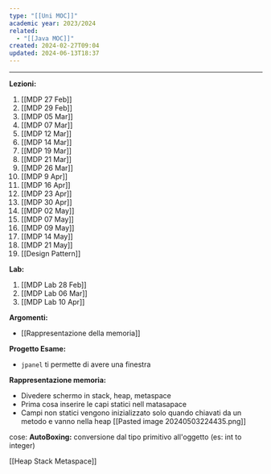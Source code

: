 ```yaml
---
type: "[[Uni MOC]]"
academic year: 2023/2024
related:
  - "[[Java MOC]]"
created: 2024-02-27T09:04
updated: 2024-06-13T18:37
---
```

---
**Lezioni:**
1. [[MDP 27 Feb]]
2. [[MDP 29 Feb]]
3. [[MDP 05 Mar]]
4. [[MDP 07 Mar]]
5. [[MDP 12 Mar]]
6. [[MDP 14 Mar]]
7. [[MDP 19 Mar]]
8. [[MDP 21 Mar]]
9. [[MDP 26 Mar]]
10. [[MDP 9 Apr]]
11.  [[MDP 16 Apr]]
12. [[MDP 23 Apr]]
13. [[MDP 30 Apr]]
14. [[MDP 02 May]]
15. [[MDP 07 May]]
16. [[MDP 09 May]]
17. [[MDP 14 May]]
18. [[MDP 21 May]]
19. [[Design Pattern]]

**Lab:**
1. [[MDP Lab 28 Feb]]
2. [[MDP Lab 06 Mar]]
3. [[MDP Lab 10 Apr]]

**Argomenti:**
- [[Rappresentazione della memoria]]

**Progetto Esame:**
- `jpanel` ti permette di avere una finestra 

**Rappresentazione memoria:**
- Divedere schermo in stack, heap, metaspace
- Prima cosa inserire le capi statici nell matasapace
- Campi non statici vengono inizializzato solo quando chiavati da un metodo e vanno nella heap
[[Pasted image 20240503224435.png]]

cose:
**AutoBoxing:** conversione dal tipo primitivo all'oggetto (es: int to integer)


[[Heap Stack Metaspace]]